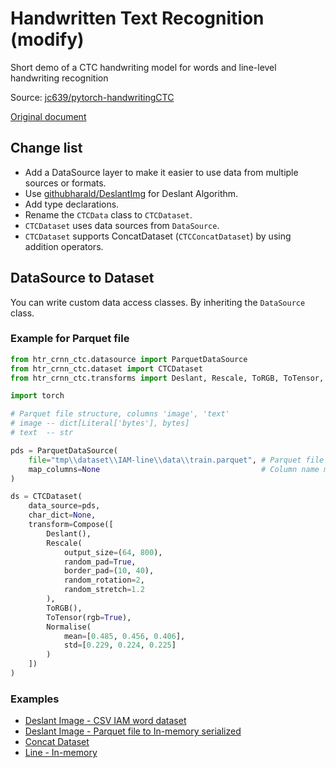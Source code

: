 # Handwritten Text Recognition (modify)

Short demo of a CTC handwriting model for words and line-level handwriting recognition

Source: [jc639/pytorch-handwritingCTC](https://github.com/jc639/pytorch-handwritingCTC)

[Original document](./README.old.md)

## Change list

- Add a DataSource layer to make it easier to use data from multiple sources or formats.
- Use [githubharald/DeslantImg](https://github.com/githubharald/DeslantImg) for Deslant Algorithm.
- Add type declarations.
- Rename the `CTCData` class to `CTCDataset`.
- `CTCDataset` uses data sources from `DataSource`.
- `CTCDataset` supports ConcatDataset (`CTCConcatDataset`) by using addition operators.

## DataSource to Dataset

You can write custom data access classes. By inheriting the `DataSource` class.

### Example for Parquet file

```py
from htr_crnn_ctc.datasource import ParquetDataSource
from htr_crnn_ctc.dataset import CTCDataset
from htr_crnn_ctc.transforms import Deslant, Rescale, ToRGB, ToTensor, Normalise

import torch

# Parquet file structure, columns 'image', 'text'
# image -- dict[Literal['bytes'], bytes]
# text  -- str

pds = ParquetDataSource(
    file="tmp\\dataset\\IAM-line\\data\\train.parquet", # Parquet file name
    map_columns=None                                    # Column name mapping
)

ds = CTCDataset(
    data_source=pds,
    char_dict=None,
    transform=Compose([
        Deslant(),
        Rescale(
            output_size=(64, 800),
            random_pad=True,
            border_pad=(10, 40), 
            random_rotation=2,
            random_stretch=1.2
        ),
        ToRGB(),
        ToTensor(rgb=True),
        Normalise(
            mean=[0.485, 0.456, 0.406],
            std=[0.229, 0.224, 0.225]
        )
    ])
)
```

### Examples

- [Deslant Image - CSV IAM word dataset](./deslant-csv-iam.ipynb)
- [Deslant Image - Parquet file to In-memory serialized](./deslant-parquet-to-in-memory.ipynb)
- [Concat Dataset](./concat-dataset.ipynb)
- [Line - In-memory](./line-in-memory.ipynb)
